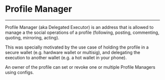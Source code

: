 # Profile Manager
---

Profile Manager (aka Delegated Executor) is an address that is allowed to manage a the social operations of a profile (following, posting, commenting, quoting, mirroring, acting).

This was specially motivated by the use case of holding the profile in a secure wallet (e.g. hardware wallet or multisig), and delegating the execution to another wallet (e.g. a hot wallet in your phone).

An owner of the profile can set or revoke one or multiple Profile Managers using configs.